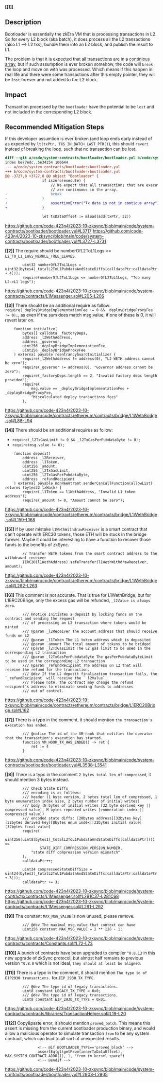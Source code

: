 **[[1]]** 
## Description
Bootloader is essentially the zkEra VM that is processing transactions in L2. So for every L2 block (aka batch), it does process all the L2 transactions (also L1 --> L2 txs), bundle them into an L2 block, and publish the result to L1.

The problem is that it is expected that all transactions are in a [continious array](https://github.com/code-423n4/2023-10-zksync/blob/main/code/system-contracts/bootloader/bootloader.yul#L3728-L3729), but if such assumption is ever broken somehow, the code will `break` the loop and move on with was processed. Which means if this happen in real life and there were some transactions after this empty pointer, they will be `lost` forever and not added to the L2 block.

## Impact
Transaction processed by the `bootloader` have the potential to be `lost` and not included in the corresponding L2 block.

## Recommended Mitigation Steps
If this developer assumtion is ever broken (and loop ends early instead of as expected by `lt(txPtr, TXS_IN_BATCH_LAST_PTR()`), this should `revert` instead of breaking the loop, such that no transaction can be lost.

```diff
diff --git a/code/system-contracts/bootloader/bootloader.yul b/code/system-contracts/bootloader/bootloader.yul
index be77edc..5e34254 100644
--- a/code/system-contracts/bootloader/bootloader.yul
+++ b/code/system-contracts/bootloader/bootloader.yul
@@ -3727,8 +3727,8 @@ object "Bootloader" {
                 if iszero(execute) {
                     // We expect that all transactions that are executed
                     // are continuous in the array.
-                    break
-                }
+                    assertionError("Tx data is not in contious array")
+                }

                 let txDataOffset := mload(add(txPtr, 32))
```
https://github.com/code-423n4/2023-10-zksync/blob/main/code/system-contracts/bootloader/bootloader.yul#L3717
https://github.com/code-423n4/2023-10-zksync/blob/main/code/system-contracts/bootloader/bootloader.yul#L3727-L3731

**[[2]]** 
The require should be numberOfL2ToL1Logs <= `L2_TO_L1_LOGS_MERKLE_TREE_LEAVES`. 
```solidity
        uint32 numberOfL2ToL1Logs = uint32(bytes4(_totalL2ToL1PubdataAndStateDiffs[calldataPtr:calldataPtr + 4]));
        require(numberOfL2ToL1Logs <= numberOfL2ToL1Logs, "Too many L2->L1 logs");
```
https://github.com/code-423n4/2023-10-zksync/blob/main/code/system-contracts/contracts/L1Messenger.sol#L205-L206


**[[3]]** 
There should be an additional require as follow: `require(_deployBridgeImplementationFee != 0 && _deployBridgeProxyFee != 0);`, as even if the sum does match msg.value, if one of these is 0, it will revert later on.
```solidity
    function initialize(
        bytes[] calldata _factoryDeps,
        address _l2WethAddress,
        address _governor,
        uint256 _deployBridgeImplementationFee,
        uint256 _deployBridgeProxyFee
    ) external payable reentrancyGuardInitializer {
        require(_l2WethAddress != address(0), "L2 WETH address cannot be zero");
        require(_governor != address(0), "Governor address cannot be zero");
        require(_factoryDeps.length == 2, "Invalid factory deps length provided");
        require(
            msg.value == _deployBridgeImplementationFee + _deployBridgeProxyFee,
            "Miscalculated deploy transactions fees"
        );
```
https://github.com/code-423n4/2023-10-zksync/blob/main/code/contracts/ethereum/contracts/bridge/L1WethBridge.sol#L88-L94


**[[4]]** 
There should be an additional requires as follow: 
- `require(_l2TxGasLimit != 0 && _l2TxGasPerPubdataByte != 0);`
- `require(msg.value != 0);`
```solidity
    function deposit(
        address _l2Receiver,
        address _l1Token,
        uint256 _amount,
        uint256 _l2TxGasLimit,
        uint256 _l2TxGasPerPubdataByte,
        address _refundRecipient
    ) external payable nonReentrant senderCanCallFunction(allowList) returns (bytes32 txHash) {
        require(_l1Token == l1WethAddress, "Invalid L1 token address");
        require(_amount != 0, "Amount cannot be zero");
```
https://github.com/code-423n4/2023-10-zksync/blob/main/code/contracts/ethereum/contracts/bridge/L1WethBridge.sol#L159-L168


**[[5]]** 
If by user mistake `l1WethWithdrawReceiver` is a smart contract that can't operate with ERC20 tokens, those ETH will be stuck in the bridge forever. Maybe it could be interesting to have a function to recover those funds to the benefits of zkSync.
```solidity
        // Transfer WETH tokens from the smart contract address to the withdrawal receiver
        IERC20(l1WethAddress).safeTransfer(l1WethWithdrawReceiver, amount);
```
https://github.com/code-423n4/2023-10-zksync/blob/main/code/contracts/ethereum/contracts/bridge/L1WethBridge.sol#L262-L263


**[[6]]** 
This comment is not accurate. That is true for L1WethBridge, but for L1ERC20Brige, only the excess gas will be refunded, `_l2Value is always zero`. 
```solidity
		/// @notice Initiates a deposit by locking funds on the contract and sending the request
		/// of processing an L2 transaction where tokens would be minted
		/// @param _l2Receiver The account address that should receive funds on L2
		/// @param _l1Token The L1 token address which is deposited
		/// @param _amount The total amount of tokens to be bridged
		/// @param _l2TxGasLimit The L2 gas limit to be used in the corresponding L2 transaction
		/// @param _l2TxGasPerPubdataByte The gasPerPubdataByteLimit to be used in the corresponding L2 transaction
		/// @param _refundRecipient The address on L2 that will receive the refund for the transaction.
		/// @dev If the L2 deposit finalization transaction fails, the `_refundRecipient` will receive the `_l2Value`.
		/// Please note, the contract may change the refund recipient's address to eliminate sending funds to addresses
		/// out of control.
```
https://github.com/code-423n4/2023-10-zksync/blob/main/code/contracts/ethereum/contracts/bridge/L1ERC20Bridge.sol#L162


**[[7]]** 
There is a typo in the comment, it should mention `the transaction's execution has ended`.
```solidity
		/// @notice The id of the VM hook that notifies the operator that the transaction's execution has started.
		function VM_HOOK_TX_HAS_ENDED() -> ret {
			ret := 4
		}
```
https://github.com/code-423n4/2023-10-zksync/blob/main/code/system-contracts/bootloader/bootloader.yul#L3538-L3541


**[[8]]** 
There is a typo in the comment `2 bytes total len of compressed`, it should mention 3 bytes instead.
```solidity
        /// Check State Diffs
        /// encoding is as follows:
        /// header (1 byte version, 2 bytes total len of compressed, 1 byte enumeration index size, 2 bytes number of initial writes)
        /// body (N bytes of initial writes [32 byte derived key || compressed value], M bytes repeated writes [enumeration index || compressed value])
        /// encoded state diffs: [20bytes address][32bytes key][32bytes derived key][8bytes enum index][32bytes initial value][32bytes final value]
        require(
            uint256(uint8(bytes1(_totalL2ToL1PubdataAndStateDiffs[calldataPtr]))) ==
                STATE_DIFF_COMPRESSION_VERSION_NUMBER,
            "state diff compression version mismatch"
        );
        calldataPtr++;

        uint24 compressedStateDiffSize = uint24(bytes3(_totalL2ToL1PubdataAndStateDiffs[calldataPtr:calldataPtr + 3]));
        calldataPtr += 3;
```
https://github.com/code-423n4/2023-10-zksync/blob/main/code/system-contracts/contracts/L1Messenger.sol#L281C37-L281C68
https://github.com/code-423n4/2023-10-zksync/blob/main/code/system-contracts/contracts/L1Messenger.sol#L291-L292



**[[9]]** 
The constant `MAX_MSG_VALUE` is now unused, please remove. 
```solidity
		/// @dev The maximal msg.value that context can have
		uint256 constant MAX_MSG_VALUE = 2 ** 128 - 1;
```
https://github.com/code-423n4/2023-10-zksync/blob/main/code/system-contracts/contracts/Constants.sol#L72-L73


**[[10]]** 
A bunch of contracts have been upgraded to compiler `^0.8.13` in this new upgrade of zkSync protocol, but almost half remains to previous version `^0.8.0` which is not ideal, `they should at least be aligned`.

**[[11]]** 
There is a typo in the comment, it should mention `The type id of EIP2930 transactions.` for `EIP_2930_TX_TYPE`.
```solidity
		/// @dev The type id of legacy transactions.
		uint8 constant LEGACY_TX_TYPE = 0x0;
		/// @dev The type id of legacy transactions.
		uint8 constant EIP_2930_TX_TYPE = 0x01;
```
https://github.com/code-423n4/2023-10-zksync/blob/main/code/system-contracts/contracts/libraries/TransactionHelper.sol#L19-L20


**[[12]]** 
Copy&paste error, it should mention `proved_batch`. This means this assert is missing from the current bootloader production binary, and would allow a malicious operator to simulate transaction `from` to be any system contract, which can lead to all sort of unexpected results.
```solidity
               <!-- @if BOOTLOADER_TYPE=='proved_block' -->
               assertEq(gt(getFrom(innerTxDataOffset), MAX_SYSTEM_CONTRACT_ADDR()), 1, "from in kernel space")
               <!-- @endif -->
```

https://github.com/code-423n4/2023-10-zksync/blob/main/code/system-contracts/bootloader/bootloader.yul#L2903-L2905
